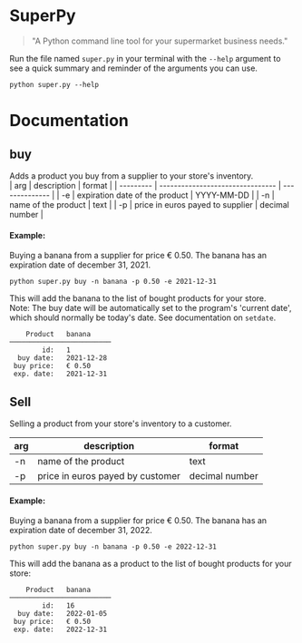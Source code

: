 # SuperPy

> "A Python command line tool for your supermarket business needs."

Run the file named `super.py` in your terminal with the `--help` argument to see a quick summary and reminder of the arguments you can use.

```
python super.py --help
```

# Documentation

## buy
Adds a product you buy from a supplier to your store's inventory.  
| arg       | description                      | format         |
| --------- | -------------------------------- | -------------- |
| -e        | expiration date of the product   | YYYY-MM-DD     |
| -n        | name of the product              | text           |
| -p        | price in euros payed to supplier | decimal number |


#### Example:
Buying a banana from a supplier for price € 0.50. The banana has an expiration date of december 31, 2021.

```
python super.py buy -n banana -p 0.50 -e 2021-12-31
```
This will add the banana to the list of bought products for your store.  
Note: The buy date will be automatically set to the program's 'current date', which should normally be today's date. See documentation on `setdate`.

```
    Product   banana     
─────────────────────────
        id:   1         
  buy date:   2021-12-28 
 buy price:   € 0.50    
 exp. date:   2021-12-31    
  ```

## Sell
Selling a product from your store's inventory to a customer.

| arg       | description                      | format         |
| --------- | -------------------------------- | -------------- |
| -n        | name of the product              | text           |
| -p        | price in euros payed by customer | decimal number |


#### Example:
Buying a banana from a supplier for price € 0.50. The banana has an expiration date of december 31, 2022.

```
python super.py buy -n banana -p 0.50 -e 2022-12-31
```
This will add the banana as a product to the list of bought products for your store:

```
    Product   banana     
─────────────────────────
        id:   16         
  buy date:   2022-01-05 
 buy price:   € 0.50    
 exp. date:   2022-12-31    
  ```